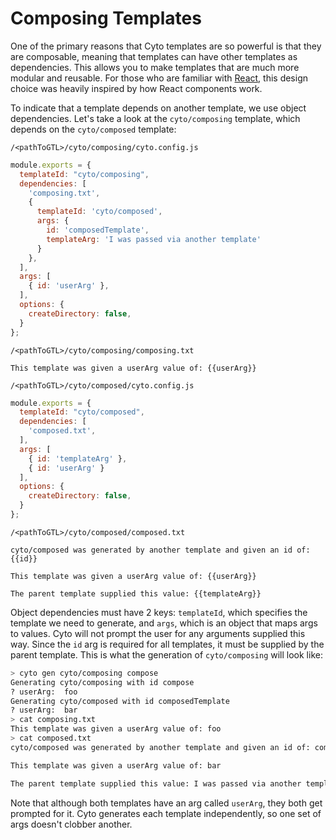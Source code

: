 # Composing Templates

One of the primary reasons that Cyto templates are so powerful is that they are composable, meaning that templates can have other templates as dependencies. This allows you to make templates that are much more modular and reusable. For those who are familiar with [React](https://facebook.github.io/react/), this design choice was heavily inspired by how React components work.

To indicate that a template depends on another template, we use object dependencies. Let's take a look at the `cyto/composing` template, which depends on the `cyto/composed` template:

`/<pathToGTL>/cyto/composing/cyto.config.js`
```js
module.exports = {
  templateId: "cyto/composing",
  dependencies: [
    'composing.txt',
    {
      templateId: 'cyto/composed',
      args: {
        id: 'composedTemplate',
        templateArg: 'I was passed via another template'
      }
    },
  ],
  args: [
    { id: 'userArg' },
  ],
  options: {
    createDirectory: false,
  }
};
```
`/<pathToGTL>/cyto/composing/composing.txt`
```
This template was given a userArg value of: {{userArg}}
```
`/<pathToGTL>/cyto/composed/cyto.config.js`
```js
module.exports = {
  templateId: "cyto/composed",
  dependencies: [
    'composed.txt',
  ],
  args: [
    { id: 'templateArg' },
    { id: 'userArg' }
  ],
  options: {
    createDirectory: false,
  }
};
```
`/<pathToGTL>/cyto/composed/composed.txt`
```
cyto/composed was generated by another template and given an id of: {{id}}

This template was given a userArg value of: {{userArg}}

The parent template supplied this value: {{templateArg}}
```

Object dependencies must have 2 keys: `templateId`, which specifies the template we need to generate, and `args`, which is an object that maps args to values. Cyto will not prompt the user for any arguments supplied this way. Since the `id` arg is required for all templates, it must be supplied by the parent template. This is what the generation of `cyto/composing` will look like:

```bash
> cyto gen cyto/composing compose
Generating cyto/composing with id compose
? userArg:  foo
Generating cyto/composed with id composedTemplate
? userArg:  bar
> cat composing.txt
This template was given a userArg value of: foo
> cat composed.txt
cyto/composed was generated by another template and given an id of: composedTemplate

This template was given a userArg value of: bar

The parent template supplied this value: I was passed via another template
```

Note that although both templates have an arg called `userArg`, they both get prompted for it. Cyto generates each template independently, so one set of args doesn't clobber another.

